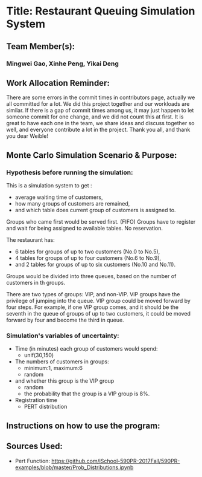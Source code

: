 # Title: Restaurant Queuing Simulation System

## Team Member(s): 

### Mingwei Gao, Xinhe Peng, Yikai Deng

## Work Allocation Reminder:

There are some errors in the commit times in contributors page, actually we all committed for a lot. We did this project
together and our workloads are similar. If there is a gap of commit times among us, it may just happen to let someone
commit for one change, and we did not count this at first.
It is great to have each one in the team, we share ideas and discuss together so well, and everyone contribute a lot in
the project.
Thank you all, and thank you dear Weible!

## Monte Carlo Simulation Scenario & Purpose:

### Hypothesis before running the simulation:

This is a simulation system to get :
- average waiting time of customers, 
- how many groups of customers are remained,
- and which table does current group of customers is assigned to.

Groups who came first would be served first. (FIFO)
Groups have to register and wait for being assigned to available tables.
No reservation.

The restaurant has:
- 6 tables for groups of up to two customers (No.0 to No.5), 
- 4 tables for groups of up to four customers (No.6 to No.9), 
- and 2 tables for groups of up to six customers (No.10 and No.11).

Groups would be divided into three queues, based on the number of customers in th groups.

There are two types of groups: VIP, and non-VIP.
VIP groups have the privilege of jumping into the queue. VIP group could be moved forward by four steps.
For example, if one VIP group comes, and it should be the seventh in the queue of groups of up to two customers, it could be moved forward by four and become the third in queue. 


### Simulation's variables of uncertainty:

- Time (in minutes) each group of customers would spend:
  - unif(30,150) 
- The numbers of customers in groups:
  - minimum:1, maximum:6
  - random
- and whether this group is the VIP group
  - random
  - the probability that the group is a VIP group is 8%.
- Registration time 
  - PERT distribution

## Instructions on how to use the program:


## Sources Used:
- Pert Function:
https://github.com/iSchool-590PR-2017Fall/590PR-examples/blob/master/Prob_Distributions.ipynb
